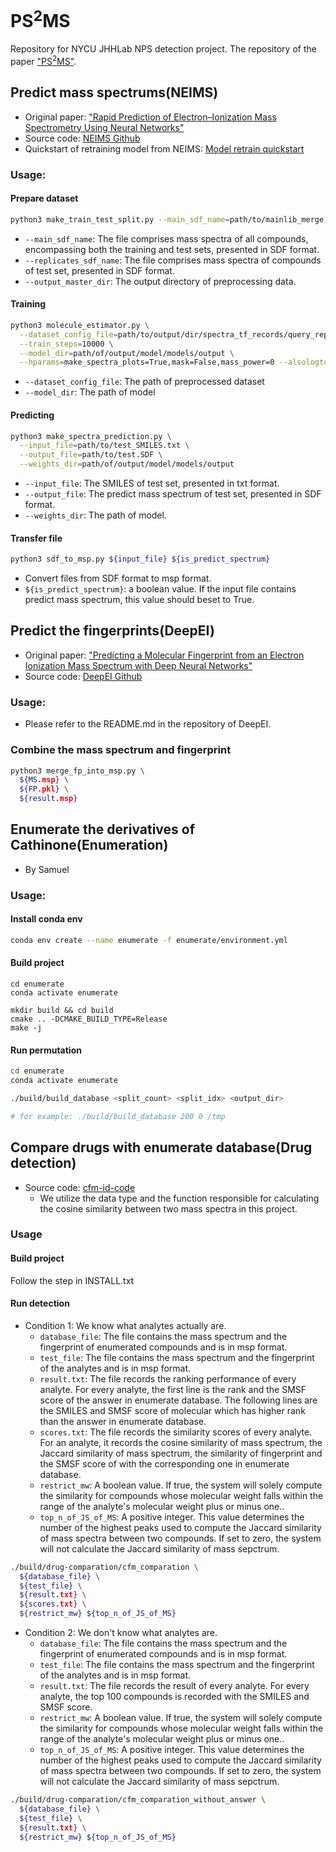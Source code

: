 # PS<sup>2</sup>MS

Repository for NYCU JHHLab NPS detection project.
The repository of the paper ["PS<sup>2</sup>MS"]().

## Predict mass spectrums(NEIMS)
- Original paper: ["Rapid Prediction of Electron–Ionization Mass Spectrometry Using Neural Networks"](https://pubs.acs.org/doi/10.1021/acscentsci.9b00085)
- Source code: [NEIMS Github](https://github.com/brain-research/deep-molecular-massspec/issues)
- Quickstart of retraining model from NEIMS: [Model retrain quickstart](https://github.com/brain-research/deep-molecular-massspec/blob/main/Model_Retrain_Quickstart.md)

### Usage:

#### Prepare dataset
```bash
python3 make_train_test_split.py --main_sdf_name=path/to/mainlib_merge.SDF --replicates_sdf_name=path/to/test.SDF --output_master_dir=path/to/output/dir/spectra_tf_records
```
* `--main_sdf_name`: The file comprises mass spectra of all compounds, encompassing both the training and test sets, presented in SDF format.
* `--replicates_sdf_name`: The file comprises mass spectra of compounds of test set, presented in SDF format.
* `--output_master_dir`: The output directory of preprocessing data.

#### Training
```bash
python3 molecule_estimator.py \
  --dataset_config_file=path/to/output/dir/spectra_tf_records/query_replicates_val_predicted_replicates_val.json \
  --train_steps=10000 \
  --model_dir=path/of/output/model/models/output \
  --hparams=make_spectra_plots=True,mask=False,mass_power=0 --alsologtostderr
```
* `--dataset_config_file`: The path of preprocessed dataset
* `--model_dir`: The path of model

#### Predicting
```bash
python3 make_spectra_prediction.py \
  --input_file=path/to/test_SMILES.txt \
  --output_file=path/to/test.SDF \
  --weights_dir=path/of/output/model/models/output
```
* `--input_file`: The SMILES of test set, presented in txt format.
* `--output_file`: The predict mass spectrum of test set, presented in SDF format.
* `--weights_dir`: The path of model.

#### Transfer file
```bash
python3 sdf_to_msp.py ${input_file} ${is_predict_spectrum}
```
* Convert files from SDF format to msp format.
* `${is_predict_spectrum}`: a boolean value. If the input file contains predict mass spectrum, this value should beset to True.

## Predict the fingerprints(DeepEI)
- Original paper: ["Predicting a Molecular Fingerprint from an Electron Ionization Mass Spectrum with Deep Neural Networks"](https://pubs.acs.org/doi/10.1021/acs.analchem.0c01450)
- Source code: [DeepEI Github](https://github.com/hcji/DeepEI)

### Usage:
* Please refer to the README.md in the repository of DeepEI.

### Combine the mass spectrum and fingerprint
```bash
python3 merge_fp_into_msp.py \
  ${MS.msp} \
  ${FP.pkl} \
  ${result.msp}
```

## Enumerate the derivatives of Cathinone(Enumeration)
- By Samuel

### Usage:

#### Install conda env 
```bash
conda env create --name enumerate -f enumerate/environment.yml
```

#### Build project
```
cd enumerate 
conda activate enumerate

mkdir build && cd build
cmake .. -DCMAKE_BUILD_TYPE=Release
make -j
```

#### Run permutation
```bash
cd enumerate 
conda activate enumerate

./build/build_database <split_count> <split_idx> <output_dir>

# for example: ./build/build_database 200 0 /tmp
```

## Compare drugs with enumerate database(Drug detection)
- Source code: [cfm-id-code](https://bitbucket.org/wishartlab/cfm-id-code/src/master/cfm/)
  - We utilize the data type and the function responsible for calculating the cosine similarity between two mass spectra in this project.

### Usage

#### Build project
Follow the step in INSTALL.txt

#### Run detection
* Condition 1: We know what analytes actually are.
  * `database_file`: The file contains the mass spectrum and the fingerprint of enumerated compounds and is in msp format.
  * `test_file`: The file contains the mass spectrum and the fingerprint of the analytes and is in msp format.
  * `result.txt`: The file records the ranking performance of every analyte. For every analyte, the first line is the rank and the SMSF score of the answer in enumerate database. The following lines are the SMILES and SMSF score of molecular which has higher rank than the answer in enumerate database.
  * `scores.txt`: The file records the similarity scores of every analyte. For an analyte, it records the cosine similarity of mass spectrum, the Jaccard similarity of mass spectrum, the similarity of fingerprint and the SMSF score of with the corresponding one in enumerate database.
  * `restrict_mw`: A boolean value. If true, the system will solely compute the similarity for compounds whose molecular weight falls within the range of the analyte's molecular weight plus or minus one..
  * `top_n_of_JS_of_MS`: A positive integer. This value determines the number of the highest peaks used to compute the Jaccard similarity of mass spectra between two compounds. If set to zero, the system will not calculate the Jaccard similarity of mass sepctrum.
```bash
./build/drug-comparation/cfm_comparation \
  ${database_file} \
  ${test_file} \
  ${result.txt} \
  ${scores.txt} \
  ${restrict_mw} ${top_n_of_JS_of_MS}
```

* Condition 2: We don't know what analytes are.
  * `database_file`: The file contains the mass spectrum and the fingerprint of enumerated compounds and is in msp format.
  * `test_file`: The file contains the mass spectrum and the fingerprint of the analytes and is in msp format.
  * `result.txt`: The file records the result of every analyte. For every analyte, the top 100 compounds is recorded with the SMILES and SMSF score.
  * `restrict_mw`: A boolean value. If true, the system will solely compute the similarity for compounds whose molecular weight falls within the range of the analyte's molecular weight plus or minus one..
  * `top_n_of_JS_of_MS`: A positive integer. This value determines the number of the highest peaks used to compute the Jaccard similarity of mass spectra between two compounds. If set to zero, the system will not calculate the Jaccard similarity of mass sepctrum.
```bash
./build/drug-comparation/cfm_comparation_without_answer \
  ${database_file} \
  ${test_file} \
  ${result.txt} \
  ${restrict_mw} ${top_n_of_JS_of_MS}
```

